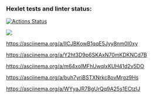 ### Hexlet tests and linter status:

[![Actions Status](https://github.com/rgudymyak/frontend-project-44/actions/workflows/hexlet-check.yml/badge.svg)](https://github.com/rgudymyak/frontend-project-44/actions)

<a href="https://codeclimate.com/github/rgudymyak/frontend-project-44/maintainability"><img src="https://api.codeclimate.com/v1/badges/23a85c3bf294968d5aca/maintainability" /></a>

<!--Игра проверка на четность. Запуск игры производится командой brain-even  -->

https://asciinema.org/a/llCJBKowB1qqE5Jyy8nm0I0xy

<!-- Игра калькулятор. Запуск игры производится командой brain-calc  -->

https://asciinema.org/a/Y2ht3D9p6SKAxN70mKDKNCd7B

<!-- Игра наибольший общий делитель. Запуск игры производится командой brain-gcd -->

https://asciinema.org/a/m64xolMFhUwqlxKUH41d2v5DO

<!-- Игра арифметическая прогрессия. Запуск игры производится командой brain-progression -->

https://asciinema.org/a/buh7yriBSTXNrkc8ovMrgz9Hs

<!-- Игра Простое ли число? Запуск игры производится командой brain-prime-->

https://asciinema.org/a/WYyaJR7BgUrQq9A25s1ECtzIJ
